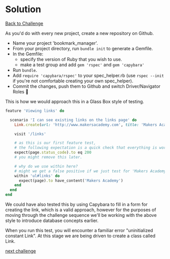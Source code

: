 # Solution

[Back to Challenge](../08_viewing_links.md)

As you'd do with every new project, create a new repository on Github.  

* Name your project 'bookmark_manager'.
* From your project directory, run `bundle init` to generate a Gemfile.
* In the Gemfile:
  - specify the version of Ruby that you wish to use.
  - make a test group and add `gem 'rspec'` and `gem 'capybara'`
* Run `bundle`.
* Add `require 'capybara/rspec'` to your spec_helper.rb (use `rspec --init` if you're not comfortable creating your own spec_helper).
* Commit the changes, push them to Github and switch Driver/Navigator Roles&nbsp;:twisted_rightwards_arrows:

This is how we would approach this in a Glass Box style of testing.

```ruby
feature 'Viewing links' do

  scenario 'I can see existing links on the links page' do
    Link.create(url: 'http://www.makersacademy.com', title: 'Makers Academy')

    visit '/links'

    # as this is our first feature test,
    # the following expectation is a quick check that everything is working.
    expect(page.status_code).to eq 200
    # you might remove this later.

    # why do we use within here?
    # might we get a false positive if we just test for 'Makers Academy'?
    within 'ul#links' do
      expect(page).to have_content('Makers Academy')
    end
  end
end
```

We could have also tested this by using Capybara to fill in a form for creating the link,
which is a valid approach, however for the purposes of moving through the challenge sequence
we'll be working with the above style to introduce database concepts earlier.

When you run this test, you will encounter a familiar error "uninitialized constant Link". At this stage we are being driven to create a class called Link.

[next challenge](../09_creating_a_link_model.md)
